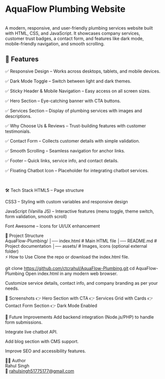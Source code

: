# AquaFlow Plumbing Website

<br>
A modern, responsive, and user-friendly plumbing services website built with HTML, CSS, and JavaScript.
It showcases company services, customer trust badges, a contact form, and features like dark mode, mobile-friendly navigation, and smooth scrolling.
<br>


## 🚀 Features
✅ Responsive Design – Works across desktops, tablets, and mobile devices.

✅ Dark Mode Toggle – Switch between light and dark themes.

✅ Sticky Header & Mobile Navigation – Easy access on all screen sizes.

✅ Hero Section – Eye-catching banner with CTA buttons.

✅ Services Section – Display of plumbing services with images and descriptions.

✅ Why Choose Us & Reviews – Trust-building features with customer testimonials.

✅ Contact Form – Collects customer details with simple validation.

✅ Smooth Scrolling – Seamless navigation for anchor links.

✅ Footer – Quick links, service info, and contact details.

✅ Floating Chatbot Icon – Placeholder for integrating chatbot services.



<br>

🛠️ Tech Stack
HTML5 – Page structure

CSS3 – Styling with custom variables and responsive design

JavaScript (Vanilla JS) – Interactive features (menu toggle, theme switch, form validation, smooth scroll)

Font Awesome – Icons for UI/UX enhancement

📂 Project Structure
<br>
AquaFlow-Plumbing/
│── index.html       # Main HTML file
│── README.md        # Project documentation
│── assets/          # Images, icons (optional external folder)
<br>
⚡ How to Use
Clone the repo or download the index.html file.


git clone https://github.com/ctcrahul/AquaFlow-Plumbing.git
cd AquaFlow-Plumbing
Open index.html in any modern web browser.

Customize service details, contact info, and company branding as per your needs.

📸 Screenshots
👉 Hero Section with CTA
👉 Services Grid with Cards
👉 Contact Form Section
👉 Dark Mode Enabled

🔮 Future Improvements
Add backend integration (Node.js/PHP) to handle form submissions.

Integrate live chatbot API.

Add blog section with CMS support.

Improve SEO and accessibility features.

👨‍💻 Author
<br>
Rahul Singh
<br>
📧 rahulsingh51775177@gmail.com
